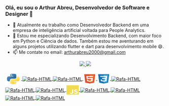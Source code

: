 ### Olá, eu sou o Arthur Abreu, Desenvolvedor de Software e Designer 👋

<!--
**arthurabreu2/arthurabreu2** is a ✨ _special_ ✨ repository because its `README.md` (this file) appears on your GitHub profile.

Here are some ideas to get you started:
-->

- 🔭 Atualmente eu trabalho como Desenvolvedor Backend em uma empresa de inteligência artificial voltada para People Analytics.
- 🌱 Estou me especializando Desenvolvimento Backend, com maior foco em Python e Ciência de dados. Também estou me aventurando em alguns projetos utilizando flutter e dart para desenvolvimento mobile 😄. 
- 📫 Me contate no email: arthurabreu2000@gmail.com 
 
<div align="center">
  <a href="https://github.com/arthurabreu2">
  <img height="180em" src="https://github-readme-stats.vercel.app/api?username=arthurabreu2&show_icons=true&theme=dark&include_all_commits=true&count_private=true"/>
  <img height="180em" src="https://github-readme-stats.vercel.app/api/top-langs/?username=arthurabreu2&layout=compact&langs_count=7&theme=dark"/>
</div>
<div style="display: inline_block"><br>
  <img align="center" alt="Rafa-Python" height="40" width="50" src="https://raw.githubusercontent.com/devicons/devicon/master/icons/python/python-original.svg">
  <img align="center" alt="Rafa-HTML" height="40" width="50" src="https://cdn.jsdelivr.net/gh/devicons/devicon/icons/django/django-plain.svg" />
  <img align="center" alt="Rafa-HTML" height="60" width="70" src="https://cdn.jsdelivr.net/gh/devicons/devicon/icons/mysql/mysql-original-wordmark.svg" />
  <img align="center" alt="Rafa-HTML" height="30" width="40" src="https://raw.githubusercontent.com/devicons/devicon/master/icons/html5/html5-original.svg">
  <img align="center" alt="Rafa-CSS" height="30" width="40" src="https://raw.githubusercontent.com/devicons/devicon/master/icons/css3/css3-original.svg">
  <img align="center" alt="Rafa-HTML" height="40" width="50" src="https://cdn.jsdelivr.net/gh/devicons/devicon/icons/bootstrap/bootstrap-original.svg"/>
  <img align="center" alt="Rafa-HTML" height="40" width="50" src="https://cdn.jsdelivr.net/gh/devicons/devicon/icons/fastapi/fastapi-original.svg" />
  <img align="center" alt="Rafa-HTML" height="40" width="50" src="https://cdn.jsdelivr.net/gh/devicons/devicon/icons/devicon/devicon-original.svg" />        
  <img align="center" alt="Rafa-Js" height="30" width="40" src="https://raw.githubusercontent.com/devicons/devicon/master/icons/javascript/javascript-plain.svg">
  <img align="center" alt="Rafa-HTML" height="40" width="50" src="https://cdn.jsdelivr.net/gh/devicons/devicon/icons/git/git-original.svg"/>
  <img align="center" alt="Rafa-HTML" height="40" width="50" src="https://cdn.jsdelivr.net/gh/devicons/devicon/icons/photoshop/photoshop-plain.svg" />
  <img align="center" alt="Rafa-HTML" height="40" width="50" src="https://cdn.jsdelivr.net/gh/devicons/devicon/icons/dart/dart-original-wordmark.svg" />
  <img align="center" alt="Rafa-HTML" height="40" width="50" src="https://cdn.jsdelivr.net/gh/devicons/devicon/icons/flutter/flutter-original.svg" />
  
  ##
 
<div> 
